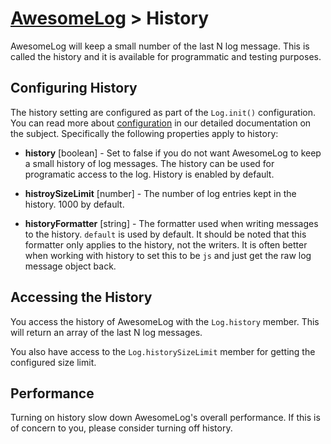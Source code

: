 # [AwesomeLog](../README.md) > History

AwesomeLog will keep a small number of the last N log message. This is called the history and it is available for programmatic and testing purposes.

## Configuring History

The history setting are configured as part of the `Log.init()` configuration.  You can read more about [configuration](./Configuration.md) in our detailed documentation on the subject.  Specifically the following properties apply to history:

 - **history** [boolean] - Set to false if you do not want AwesomeLog to keep a small history of log messages.  The history can be used for programatic access to the log. History is enabled by default.

 - **histroySizeLimit** [number] - The number of log entries kept in the history. 1000 by default.

 - **historyFormatter** [string] - The formatter used when writing messages to the history. `default` is used by default. It should be noted that this formatter only applies to the history, not the writers.  It is often better when working with history to set this to be `js` and just get the raw log message object back.

## Accessing the History

You access the history of AwesomeLog with the `Log.history` member.  This will return an array of the last N log messages.

You also have access to the `Log.historySizeLimit` member for getting the configured size limit.

## Performance

Turning on history slow down AwesomeLog's overall performance. If this is of concern to you, please consider turning off history.
